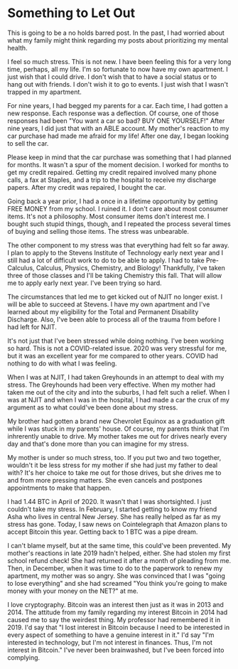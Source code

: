 # Something to Let Out


This is going to be a no holds barred post. In the past, I had worried about what my family might think regarding my posts about prioritizing my mental health.

I feel so much stress. This is not new. I have been feeling this for a very long time, perhaps, all my life. I'm so fortunate to now have my own apartment. I just wish that I could drive. I don't wish that to have a social status or to hang out with friends. I don't wish it to go to events. I just wish that I wasn't trapped in my apartment.

For nine years, I had begged my parents for a car. Each time, I had gotten a new response. Each response was a deflection. Of course, one of those responses had been "You want a car so bad? BUY ONE YOURSELF!" After nine years, I did just that with an ABLE account. My mother's reaction to my car purchase had made me afraid for my life! After one day, I began looking to sell the car.

Please keep in mind that the car purchase was something that I had planned for months. It wasn't a spur of the moment decision. I worked for months to get my credit repaired. Getting my credit repaired involved many phone calls, a fax at Staples, and a trip to the hospital to receive my discharge papers. After my credit was repaired, I bought the car.

Going back a year prior, I had a once in a lifetime opportunity by getting FREE MONEY from my school. I ruined it. I don't care about most consumer items. It's not a philosophy. Most consumer items don't interest me. I bought such stupid things, though, and I repeated the process several times of buying and selling those items. The stress was unbearable.

The other component to my stress was that everything had felt so far away. I plan to apply to the Stevens Institute of Technology early next year and I still had a lot of difficult work to do to be able to apply. I had to take Pre-Calculus, Calculus, Physics, Chemistry, and Biology! Thankfully, I've taken three of those classes and I'll be taking Chemistry this fall. That will allow me to apply early next year. I've been trying so hard.

The circumstances that led me to get kicked out of NJIT no longer exist. I will be able to succeed at Stevens. I have my own apartment and I've learned about my eligibility for the Total and Permanent Disability Discharge. Also, I've been able to process all of the trauma from before I had left for NJIT.

It's not just that I've been stressed while doing nothing. I've been working so hard. This is not a COVID-related issue. 2020 was very stressful for me, but it was an excellent year for me compared to other years. COVID had nothing to do with what I was feeling.

When I was at NJIT, I had taken Greyhounds in an attempt to deal with my stress. The Greyhounds had been very effective. When my mother had taken me out of the city and into the suburbs, I had felt such a relief. When I was at NJIT and when I was in the hospital, I had made a car the crux of my argument as to what could've been done about my stress.

My brother had gotten a brand new Chevrolet Equinox as a graduation gift while I was stuck in my parents' house. Of course, my parents think that I'm inhrerently unable to drive. My mother takes me out for drives nearly every day and that's done more than you can imagine for my stress.

My mother is under so much stress, too. If you put two and two together, wouldn't it be less stress for my mother if she had just my father to deal with? It's her choice to take me out for those drives, but she drives me to and from more pressing matters. She even cancels and postpones appointments to make that happen.

I had 1.44 BTC in April of 2020. It wasn't that I was shortsighted. I just couldn't take my stress. In February, I started getting to know my friend Asha who lives in central New Jersey. She has really helped as far as my stress has gone. Today, I saw news on Cointelegraph that Amazon plans to accept Bitcoin this year. Getting back to 1 BTC was a pipe dream.

I can't blame myself, but at the same time, this could've been prevented. My mother's reactions in late 2019 hadn't helped, either. She had stolen my first school refund check! She had returned it after a month of pleading from me. Then, in December, when it was time to do to the paperwork to renew my apartment, my mother was so angry. She was convinced that I was "going to lose everything" and she had screamed "You think you're going to make money with your money on the NET?" at me. 

I love cryptography. Bitcoin was an interest then just as it was in 2013 and 2014. The attitude from my family regarding my interest Bitcoin in 2014 had caused me to say the weirdest thing. My professor had remembered it in 2019. I'd say that "I lost interest in Bitcoin because I need to be interested in every aspect of something to have a genuine interest in it." I'd say "I'm interested in technology, but I'm not interest in finances. Thus, I'm not interest in Bitcoin." I've never been brainwashed, but I've been forced into complying.
